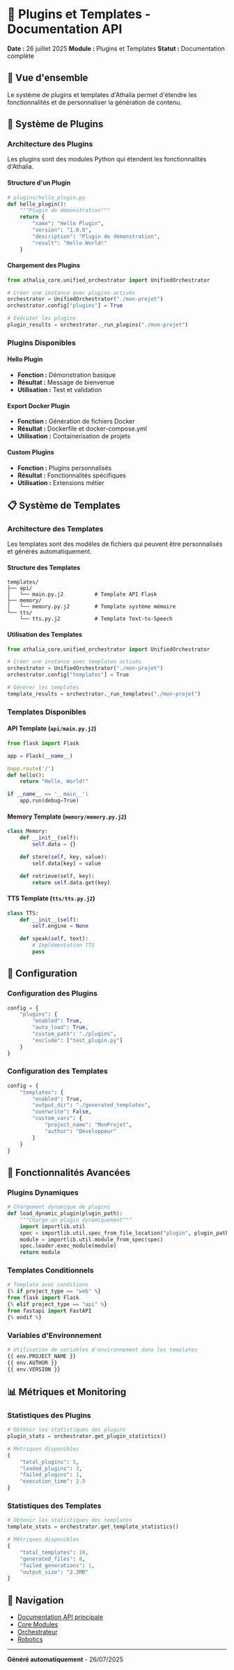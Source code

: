 # 🔌 Plugins et Templates - Documentation API

**Date :** 26 juillet 2025
**Module :** Plugins et Templates
**Statut :** Documentation complète

## 🎯 Vue d'ensemble

Le système de plugins et templates d'Athalia permet d'étendre les fonctionnalités et de personnaliser la génération de contenu.

## 🔌 Système de Plugins

### **Architecture des Plugins**

Les plugins sont des modules Python qui étendent les fonctionnalités d'Athalia.

#### Structure d'un Plugin
```python
# plugins/hello_plugin.py
def hello_plugin():
    """Plugin de démonstration"""
    return {
        "name": "Hello Plugin",
        "version": "1.0.0",
        "description": "Plugin de démonstration",
        "result": "Hello World!"
    }
```

#### Chargement des Plugins
```python
from athalia_core.unified_orchestrator import UnifiedOrchestrator

# Créer une instance avec plugins activés
orchestrator = UnifiedOrchestrator("./mon-projet")
orchestrator.config["plugins"] = True

# Exécuter les plugins
plugin_results = orchestrator._run_plugins("./mon-projet")
```

### **Plugins Disponibles**

#### **Hello Plugin**
- **Fonction :** Démonstration basique
- **Résultat :** Message de bienvenue
- **Utilisation :** Test et validation

#### **Export Docker Plugin**
- **Fonction :** Génération de fichiers Docker
- **Résultat :** Dockerfile et docker-compose.yml
- **Utilisation :** Containerisation de projets

#### **Custom Plugins**
- **Fonction :** Plugins personnalisés
- **Résultat :** Fonctionnalités spécifiques
- **Utilisation :** Extensions métier

## 📋 Système de Templates

### **Architecture des Templates**

Les templates sont des modèles de fichiers qui peuvent être personnalisés et générés automatiquement.

#### Structure des Templates
```
templates/
├── api/
│   └── main.py.j2          # Template API Flask
├── memory/
│   └── memory.py.j2        # Template système mémoire
└── tts/
    └── tts.py.j2           # Template Text-to-Speech
```

#### Utilisation des Templates
```python
from athalia_core.unified_orchestrator import UnifiedOrchestrator

# Créer une instance avec templates activés
orchestrator = UnifiedOrchestrator("./mon-projet")
orchestrator.config["templates"] = True

# Générer les templates
template_results = orchestrator._run_templates("./mon-projet")
```

### **Templates Disponibles**

#### **API Template** (`api/main.py.j2`)
```python
from flask import Flask

app = Flask(__name__)

@app.route('/')
def hello():
    return "Hello, World!"

if __name__ == '__main__':
    app.run(debug=True)
```

#### **Memory Template** (`memory/memory.py.j2`)
```python
class Memory:
    def __init__(self):
        self.data = {}

    def store(self, key, value):
        self.data[key] = value

    def retrieve(self, key):
        return self.data.get(key)
```

#### **TTS Template** (`tts/tts.py.j2`)
```python
class TTS:
    def __init__(self):
        self.engine = None

    def speak(self, text):
        # Implémentation TTS
        pass
```

## 🔧 Configuration

### **Configuration des Plugins**
```python
config = {
    "plugins": {
        "enabled": True,
        "auto_load": True,
        "custom_path": "./plugins",
        "exclude": ["test_plugin.py"]
    }
}
```

### **Configuration des Templates**
```python
config = {
    "templates": {
        "enabled": True,
        "output_dir": "./generated_templates",
        "overwrite": False,
        "custom_vars": {
            "project_name": "MonProjet",
            "author": "Développeur"
        }
    }
}
```

## 🎯 Fonctionnalités Avancées

### **Plugins Dynamiques**
```python
# Chargement dynamique de plugins
def load_dynamic_plugin(plugin_path):
    """Charge un plugin dynamiquement"""
    import importlib.util
    spec = importlib.util.spec_from_file_location("plugin", plugin_path)
    module = importlib.util.module_from_spec(spec)
    spec.loader.exec_module(module)
    return module
```

### **Templates Conditionnels**
```python
# Template avec conditions
{% if project_type == "web" %}
from flask import Flask
{% elif project_type == "api" %}
from fastapi import FastAPI
{% endif %}
```

### **Variables d'Environnement**
```python
# Utilisation de variables d'environnement dans les templates
{{ env.PROJECT_NAME }}
{{ env.AUTHOR }}
{{ env.VERSION }}
```

## 📊 Métriques et Monitoring

### **Statistiques des Plugins**
```python
# Obtenir les statistiques des plugins
plugin_stats = orchestrator.get_plugin_statistics()

# Métriques disponibles
{
    "total_plugins": 5,
    "loaded_plugins": 3,
    "failed_plugins": 1,
    "execution_time": 2.5
}
```

### **Statistiques des Templates**
```python
# Obtenir les statistiques des templates
template_stats = orchestrator.get_template_statistics()

# Métriques disponibles
{
    "total_templates": 10,
    "generated_files": 8,
    "failed_generations": 1,
    "output_size": "2.3MB"
}
```

## 🔗 Navigation

- [Documentation API principale](README.md)
- [Core Modules](API/core_modules.md)
- [Orchestrateur](API/orchestrator.md)
- [Robotics](API/robotics.md)

---

**Généré automatiquement** - 26/07/2025
